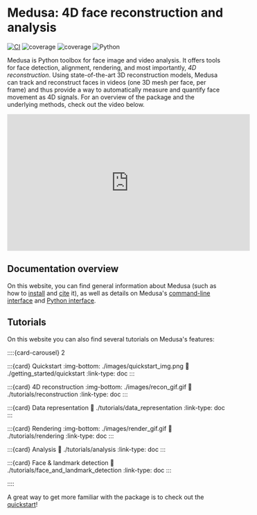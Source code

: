 # Medusa: 4D face reconstruction and analysis

[![CI](https://github.com/medusa-4D/medusa/actions/workflows/tests.yaml/badge.svg)](https://github.com/medusa-4D/medusa/actions/workflows/tests.yaml)
![coverage](https://img.shields.io/endpoint?url=https://gist.githubusercontent.com/lukassnoek/420039a0fe8fb8c1170e0478cdcd0f26/raw/medusa_coverage_badge.json)
![coverage](https://img.shields.io/endpoint?url=https://gist.githubusercontent.com/lukassnoek/cb6da52c965ec24f136b74a1ebad1964/raw/medusa_interrogate_badge.json)
![Python](https://img.shields.io/badge/python-3.9-blue.svg)

Medusa is Python toolbox for face image and video analysis. It offers tools for face
detection, alignment, rendering, and most importantly, *4D reconstruction*.
Using state-of-the-art 3D reconstruction models, Medusa can track and reconstruct faces
in videos (one 3D mesh per face, per frame) and thus provide a way to automatically
measure and quantify face movement as 4D signals. For an overview of the package and the
underlying methods, check out the video below.

<iframe width="560" height="315" src="https://www.youtube.com/embed/fnKfWwlrn6Q" title="YouTube video player" frameborder="0" allow="accelerometer; autoplay; clipboard-write; encrypted-media; gyroscope; picture-in-picture; web-share" allowfullscreen></iframe>

## Documentation overview

On this website, you can find general information about Medusa (such as how to
[install](getting_started/installation) and [cite](getting_started/citation) it), as
well as details on Medusa's [command-line interface](api/cli) and
[Python interface](api/python).

## Tutorials

On this website you can also find several tutorials on Medusa's features:

::::{card-carousel} 2

:::{card} Quickstart
:img-bottom: ./images/quickstart_img.png
:link: ./getting_started/quickstart
:link-type: doc
:::

:::{card} 4D reconstruction
:img-bottom: ./images/recon_gif.gif
:link: ./tutorials/reconstruction
:link-type: doc
:::

:::{card} Data representation
:link: ./tutorials/data_representation
:link-type: doc
:::

:::{card} Rendering
:img-bottom: ./images/render_gif.gif
:link: ./tutorials/rendering
:link-type: doc
:::

:::{card} Analysis
:link: ./tutorials/analysis
:link-type: doc
:::

:::{card} Face & landmark detection
:link: ./tutorials/face_and_landmark_detection
:link-type: doc
:::

::::

A great way to get more familiar with the package is to check out the [quickstart](./getting_started/quickstart)!
